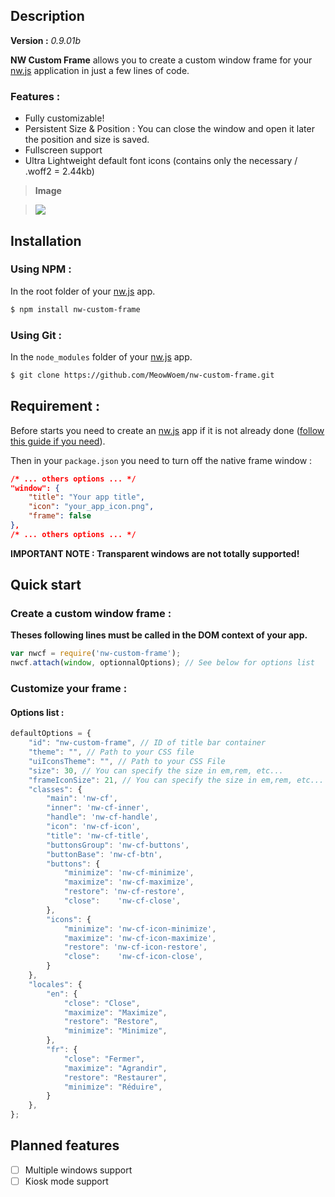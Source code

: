## Description

**Version :** _0.9.01b_

**NW Custom Frame** allows you to create a custom window frame for your [nw.js](https://nwjs.io/) application in just a few lines of code.

### Features : 
* Fully customizable!
* Persistent Size & Position : You can close the window and open it later the position and size is saved.
* Fullscreen support
* Ultra Lightweight default font icons (contains only the necessary / .woff2 = 2.44kb)

> **Image**

> ![](https://github.com/MeowWoem/nw-custom-frame/raw/master/docs/image_example01.jpg)

## Installation

### Using NPM : 
In the root folder of your [nw.js](https://nwjs.io/) app.

```sh
$ npm install nw-custom-frame
```

### Using Git : 
In the `node_modules` folder of your [nw.js](https://nwjs.io/) app.

```sh
$ git clone https://github.com/MeowWoem/nw-custom-frame.git
```

## Requirement :

Before starts you need to create an [nw.js](https://nwjs.io/) app if it is not already done ([follow this guide if you need](https://github.com/nwjs/nw.js/wiki/Getting-Started-with-nw.js)).

Then in your `package.json` you need to turn off the native frame window : 
```json
/* ... others options ... */
"window": {
	"title": "Your app title",
	"icon": "your_app_icon.png",
	"frame": false
},
/* ... others options ... */
```

**IMPORTANT NOTE : Transparent windows are not totally supported!**

## Quick start

### Create a custom window frame : 

**Theses following lines must be called in the DOM context of your app.**

```javascript
var nwcf = require('nw-custom-frame');
nwcf.attach(window, optionnalOptions); // See below for options list
```

### Customize your frame : 

#### Options list : 

```javascript
defaultOptions = {
	"id": "nw-custom-frame", // ID of title bar container
	"theme": "", // Path to your CSS file
	"uiIconsTheme": "", // Path to your CSS File
	"size": 30, // You can specify the size in em,rem, etc...
	"frameIconSize": 21, // You can specify the size in em,rem, etc...
	"classes": {
		"main": 'nw-cf',
		"inner": 'nw-cf-inner',
		"handle": 'nw-cf-handle',
		"icon": 'nw-cf-icon',
		"title": 'nw-cf-title',
		"buttonsGroup": 'nw-cf-buttons',
		"buttonBase": 'nw-cf-btn',
		"buttons": {
			"minimize": 'nw-cf-minimize',
			"maximize": 'nw-cf-maximize',
			"restore": 'nw-cf-restore',
			"close": 	'nw-cf-close',
		},
		"icons": {
			"minimize": 'nw-cf-icon-minimize',
			"maximize": 'nw-cf-icon-maximize',
			"restore": 'nw-cf-icon-restore',
			"close": 	'nw-cf-icon-close',
		}
	},
	"locales": {
		"en": {
			"close": "Close",
			"maximize": "Maximize",
			"restore": "Restore",
			"minimize": "Minimize",
		},
		"fr": {
			"close": "Fermer",
			"maximize": "Agrandir",
			"restore": "Restaurer",
			"minimize": "Réduire",
		}
	},
};
```

## Planned features

- [ ] Multiple windows support
- [ ] Kiosk mode support